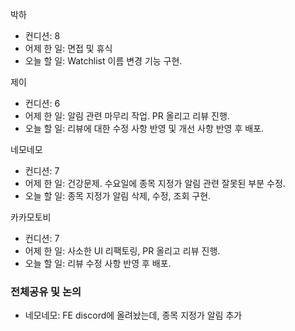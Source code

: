 
박하
- 컨디션: 8
- 어제 한 일: 면접 및 휴식
- 오늘 할 일: Watchlist 이름 변경 기능 구현.

제이
- 컨디션: 6
- 어제 한 일: 알림 관련 마무리 작업. PR 올리고 리뷰 진행.
- 오늘 할 일: 리뷰에 대한 수정 사항 반영 및 개선 사항 반영 후 배포.

네모네모
- 컨디션: 7
- 어제 한 일: 건강문제. 수요일에 종목 지정가 알림 관련 잘못된 부분 수정.
- 오늘 할 일: 종목 지정가 알림 삭제, 수정, 조회 구현.

카카모토비
- 컨디션: 7
- 어제 한 일: 사소한 UI 리팩토링, PR 올리고 리뷰 진행.
- 오늘 할 일: 리뷰 수정 사항 반영 후 배포.

### 전체공유 및 논의
- 네모네모: FE discord에 올려놨는데, 종목 지정가 알림 추가